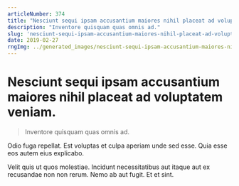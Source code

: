 ```yaml
---
articleNumber: 374
title: "Nesciunt sequi ipsam accusantium maiores nihil placeat ad voluptatem veniam."
description: "Inventore quisquam quas omnis ad."
slug: 'nesciunt-sequi-ipsam-accusantium-maiores-nihil-placeat-ad-voluptatem-veniam.'
date: 2019-02-27
rngImg: ../generated_images/nesciunt-sequi-ipsam-accusantium-maiores-nihil-placeat-ad-voluptatem-veniam..jpg
---
```


# Nesciunt sequi ipsam accusantium maiores nihil placeat ad voluptatem veniam.

> Inventore quisquam quas omnis ad.

Odio fuga repellat. Est voluptas et culpa aperiam unde sed esse. Quia esse eos autem eius explicabo.
 Velit quis ut quos molestiae. Incidunt necessitatibus aut itaque aut ex recusandae non non rerum. Nemo ab aut fugit. Et et sint.
